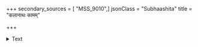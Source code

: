 +++
secondary_sources = [ "MSS_9010",]
jsonClass = "Subhaashita"
title = "कलानाथः कामम्"

+++

<details><summary>Text</summary>

कलानाथः कामं भजति बहुदोषाङ्किततनुं कुमुद्वत्यास्तस्मिन्नपि भवति किं नाम न रुचिः।  
न पद्मिन्या मोदः किमुदयत्युष्णमहसि प्रिये प्रायो दोषान् न गणयति चित्तं मृगदृशः॥
</details>
